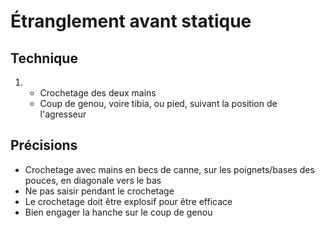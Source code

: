 # Étranglement avant statique

## Technique
1.  - Crochetage des deux mains
    - Coup de genou, voire tibia, ou pied, suivant la position de l'agresseur

## Précisions
- Crochetage avec mains en becs de canne, sur les poignets/bases des pouces, en diagonale vers le bas
- Ne pas saisir pendant le crochetage
- Le crochetage doit être explosif pour être efficace
- Bien engager la hanche sur le coup de genou
